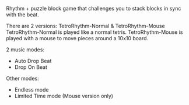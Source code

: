 Rhythm + puzzle block game that challenges you to stack blocks in sync with the beat.

There are 2 versions: TetroRhythm-Normal & TetroRhythm-Mouse
TetroRhythm-Normal is played like a normal tetris.
TetroRhythm-Mouse is played with a mouse to move pieces around a 10x10 board.

2 music modes:
+ Auto Drop Beat
+ Drop On Beat

Other modes:
+ Endless mode 
+ Limited Time mode (Mouse version only)

